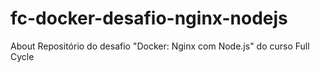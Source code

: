 # fc-docker-desafio-nginx-nodejs
About Repositório do desafio "Docker: Nginx com Node.js" do curso Full Cycle
